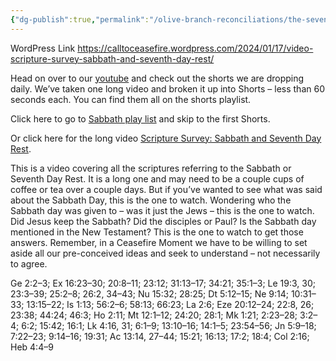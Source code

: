 ```yaml
---
{"dg-publish":true,"permalink":"/olive-branch-reconciliations/the-seventh-day-rest/video-scripture-survey-sabbath-and-seventh-day-rest/"}
---
```


WordPress Link https://calltoceasefire.wordpress.com/2024/01/17/video-scripture-survey-sabbath-and-seventh-day-rest/

Head on over to our [youtube](https://www.youtube.com/channel/UClucQfZWQ3dSZFMMoEfg5gA) and check out the shorts we are dropping daily. We’ve taken one long video and broken it up into Shorts – less than 60 seconds each. You can find them all on the shorts playlist.

Click here to go to [Sabbath play list](https://youtube.com/playlist?list=PLbihUkS-becufFp6q1-X-mBHCyfwAatrW&si=nArorXDwEWbCfu3X) and skip to the first Shorts.

Or click here for the long video [Scripture Survey: Sabbath and Seventh Day Rest](https://youtu.be/-6fYhyNBjNU).

This is a video covering all the scriptures referring to the Sabbath or Seventh Day Rest. It is a long one and may need to be a couple cups of coffee or tea over a couple days. But if you’ve wanted to see what was said about the Sabbath Day, this is the one to watch. Wondering who the Sabbath day was given to – was it just the Jews – this is the one to watch. Did Jesus keep the Sabbath? Did the disciples or Paul? Is the Sabbath day mentioned in the New Testament? This is the one to watch to get those answers. Remember, in a Ceasefire Moment we have to be willing to set aside all our pre-conceived ideas and seek to understand – not necessarily to agree.

Ge 2:2–3; Ex 16:23–30; 20:8–11; 23:12; 31:13–17; 34:21; 35:1–3; Le 19:3, 30; 23:3–39; 25:2–8; 26:2, 34–43; Nu 15:32; 28:25; Dt 5:12–15; Ne 9:14; 10:31–33; 13:15–22; Is 1:13; 56:2–6; 58:13; 66:23; La 2:6; Eze 20:12–24; 22:8, 26; 23:38; 44:24; 46:3; Ho 2:11; Mt 12:1–12; 24:20; 28:1; Mk 1:21; 2:23–28; 3:2–4; 6:2; 15:42; 16:1; Lk 4:16, 31; 6:1–9; 13:10–16; 14:1–5; 23:54–56; Jn 5:9–18; 7:22–23; 9:14–16; 19:31; Ac 13:14, 27–44; 15:21; 16:13; 17:2; 18:4; Col 2:16; Heb 4:4–9

